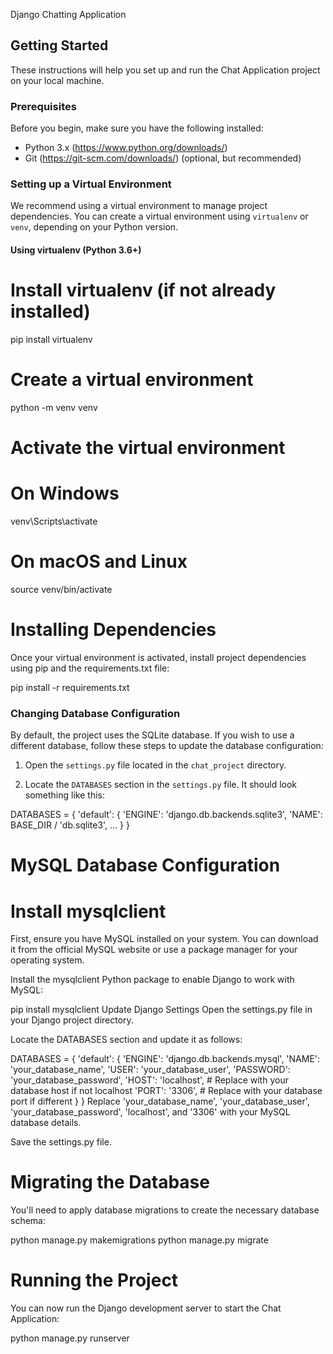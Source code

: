 Django Chatting Application




## Getting Started

These instructions will help you set up and run the Chat Application project on your local machine.

### Prerequisites

Before you begin, make sure you have the following installed:

- Python 3.x (https://www.python.org/downloads/)
- Git (https://git-scm.com/downloads/) (optional, but recommended)

### Setting up a Virtual Environment

We recommend using a virtual environment to manage project dependencies. You can create a virtual environment using `virtualenv` or `venv`, depending on your Python version.

#### Using virtualenv (Python 3.6+)


# Install virtualenv (if not already installed)
pip install virtualenv

# Create a virtual environment
python -m venv venv

# Activate the virtual environment
# On Windows
venv\Scripts\activate
# On macOS and Linux
source venv/bin/activate


# Installing Dependencies
Once your virtual environment is activated, install project dependencies using pip and the requirements.txt file:

pip install -r requirements.txt


### Changing Database Configuration

By default, the project uses the SQLite database. If you wish to use a different database, follow these steps to update the database configuration:

1. Open the `settings.py` file located in the `chat_project` directory.

2. Locate the `DATABASES` section in the `settings.py` file. It should look something like this:


DATABASES = {
    'default': {
        'ENGINE': 'django.db.backends.sqlite3',
        'NAME': BASE_DIR / 'db.sqlite3',
        ...
    }
}



# MySQL Database Configuration
# Install mysqlclient
First, ensure you have MySQL installed on your system. You can download it from the official MySQL website or use a package manager for your operating system.

Install the mysqlclient Python package to enable Django to work with MySQL:

pip install mysqlclient
Update Django Settings
Open the settings.py file in your Django project directory.

Locate the DATABASES section and update it as follows:

DATABASES = {
    'default': {
        'ENGINE': 'django.db.backends.mysql',
        'NAME': 'your_database_name',
        'USER': 'your_database_user',
        'PASSWORD': 'your_database_password',
        'HOST': 'localhost',  # Replace with your database host if not localhost
        'PORT': '3306',       # Replace with your database port if different
    }
}
Replace 'your_database_name', 'your_database_user', 'your_database_password', 'localhost', and '3306' with your MySQL database details.

Save the settings.py file.

# Migrating the Database
You'll need to apply database migrations to create the necessary database schema:

python manage.py makemigrations
python manage.py migrate

# Running the Project
You can now run the Django development server to start the Chat Application:

python manage.py runserver